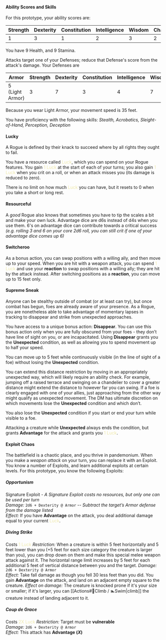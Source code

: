 #### Ability Scores and Skills
For this prototype, your ability scores are:

| Strength | Dexterity | Constitution | Intelligence | Wisdom | Charisma |
|---|---|---|---|---|---|
|1|3|1|2|3|2|

You have 9 Health, and 9 Stamina.

Attacks target one of your Defenses; reduce that Defense's score from the attack's damage. Your Defenses are

| Armor | Strength | Dexterity | Constitution | Intelligence | Wisdom | Charisma |
|---|---|---|---|---|---|---|
| 5 (Light Armor)|3|7|3|4|7|4|

Because you wear Light Armor, your movement speed is 35 feet.

You have proficiency with the following skills:
*Stealth, Acrobatics, Sleight-of-Hand, Perception, Deception*
#### Lucky
A Rogue is defined by their knack to succeed where by all rights they ought to fail. 

You have a resource called <font style="color:PaleGoldenRod">Luck</font>, which you can spend on your Rogue features. You gain <font style="color:PaleGoldenRod">1 Luck</font> at the start of each of your turns; you also gain <font style="color:PaleGoldenRod">1 Luck</font> when you crit on a roll, or when an attack misses you (its damage is reduced to zero).

There is no limit on how much <font style="color:PaleGoldenRod">Luck</font> you can have, but it resets to 0 when you take a short or long rest.
#### Resourceful
A *good* Rogue also knows that sometimes you have to tip the scales a bit and make your own luck. Advantage dice are d6s instead of d4s when you use them. 6's on advantage dice can contribute towards a critical success *(e.g. rolling 3 and 6 on your core 2d6 roll, you can still crit if one of your advantage dice comes up 6)*
#### Switcheroo
As a bonus action, you can swap positions with a willing ally, and then move up to your speed. When you are hit with a weapon attack, you can spend <font style="color:PaleGoldenRod">1 Luck</font> and use your **reaction** to swap positions with a willing ally; they are hit by the attack instead. After switching positions as a **reaction**, you can move up to 15 feet only.
#### Supreme Sneak
Anyone can be stealthy outside of combat (or at least can try), but once combat has begun, foes are already aware of your presence. As a Rogue, you are nonetheless able to take advantage of momentary lapses in tracking to disappear and strike from unexpected approaches.

You have access to a unique bonus action: **Disappear**. You can use this bonus action only when you are fully obscured from your foes - they don’t have line of sight on you, or are incapacitated. Using **Disappear** grants you the **Unexpected** condition, as well as allowing you to spend movement up to half your speed.

You can move up to 5 feet while continuously visible (in the line of sight of a foe) without losing the **Unexpected** condition. 

You can extend this distance restriction by moving in an appropriately unexpected way, which will likely require an ability check. For example, jumping off a raised terrace and swinging on a chandelier to cover a greater distance might extend the distance to however far you can swing. If a foe is clearly engaged with one of your allies, just approaching from the other way might qualify as unexpected movement. The DM has ultimate discretion on which movements lose the **Unexpected** condition and which don’t.

You also lose the **Unexpected** condition if you start or end your turn while visible to a foe.

Attacking a creature while **Unexpected** always ends the condition, but grants **Advantage** for the attack and grants you <font style="color:PaleGoldenRod">1 Luck</font>.
#### Exploit Chaos
The battlefield is a chaotic place, and you thrive in pandemonium. When you make a *weapon attack* on your turn, you can replace it with an Exploit. You know a number of Exploits, and learn additional exploits at certain levels. For this prototype, you know the following Exploits:
##### Opportunism
Signature Exploit - *A Signature Exploit costs no resources, but only one can be used per turn*  
*Damage:* `2d6 + Dexterity @ Armor`  -- _Subtract the target’s Armor defense from the damage listed_  
*Effect:* If you have **Advantage** on the attack, you deal additional damage equal to your current <font style="color:PaleGoldenRod">Luck</font>.  
##### Diving Strike
Costs <font style="color:PaleGoldenRod">1 Luck</font>
*Restriction:* When a creature is within 5 feet horizontally and 5 feet lower than you (+5 feet for each size category the creature is larger than you), you can drop down on them and make this special melee weapon attack against it. The horizontal range limit increases by 5 feet for each additional 5 feet of vertical distance between you and the target.
*Damage:* `2d6 + Dexterity @ Armor`  
*Effect:* Take fall damage as though you fell 30 less feet than you did. You gain **Advantage** on the attack, and land on an adjacent empty square to the creature.
*Effect on damage:* The creature is knocked prone if it's your size or smaller; if it's larger, you can [[Actions#🧗Climb / 🏊Swim|climb]] the creature instead of landing adjacent to it.
##### Coup de Grace
Costs <font style="color:PaleGoldenRod">2X Luck</font>
*Restriction:* Target must be **vulnerable**  
*Damage:* `2d6 + Dexterity @ Armor`  
*Effect:* This attack has **Advantage (*X*)**  

